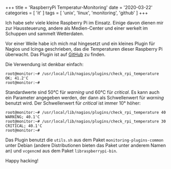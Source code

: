 +++
title = 'RaspberryPi Temperatur-Monitoring'
date = '2020-03-22'
categories = [ 'it' ]
tags = [ 'unix', 'linux', 'monitoring', 'github' ]
+++

Ich habe sehr viele kleine Raspberry Pi im Einsatz.
Einige davon dienen mir zur Haussteuerung, andere als Medien-Center und einer werkelt im Schuppen und sammelt Wetterdaten.

Vor einer Weile habe ich mich mal hingesetzt und ein kleines Plugin für Nagios und Icinga geschrieben, das die Temperaturen dieser Raspberry Pi überwacht.
Das Plugin ist auf [GitHub][1] zu finden. 

Die Verwendung ist denkbar einfach:
```
root@monitor:~# /usr/local/lib/nagios/plugins/check_rpi_temperature
OK; 41.2'C
root@monitor:~# 
```

Standardwerte sind 50°C für *warning* und 60°C für *critical*.
Es kann auch ein Parameter angegeben werden, der dann als Schwellenwert für *warning* benutzt wird.
Der Schwellenwert für *critical* ist immer 10° höher:
```
root@monitor:~# /usr/local/lib/nagios/plugins/check_rpi_temperature 40
WARNING; 40.1'C
root@monitor:~# /usr/local/lib/nagios/plugins/check_rpi_temperature 30
CRITICAL; 40.1'C
root@monitor:~# 
```

Das Plugin benutzt die `utils.sh` aus dem Paket `monitoring-plugins-common` unter Debian (andere Distributionen bieten das Paket unter anderem Namen an) und `vcgencmd` aus dem Paket `libraspberrypi-bin`.

Happy hacking!

[1]:	https://github.com/check-plugins/check_rpi_temperature "Raspberry Pi temperature plugin for Nagios/Icinga"

